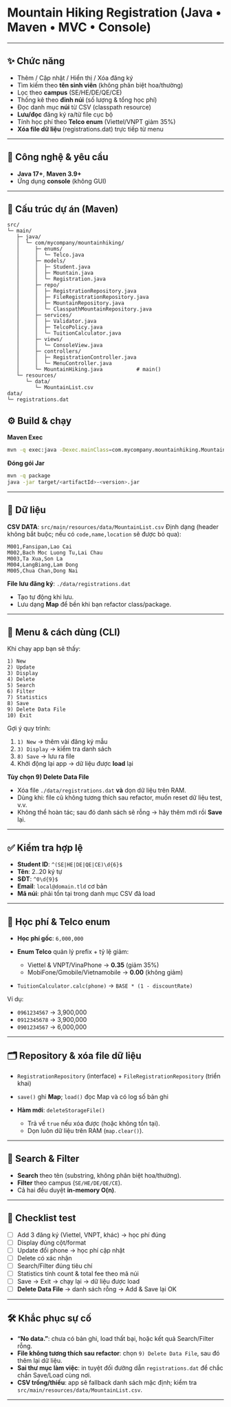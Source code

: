 # Mountain Hiking Registration (Java • Maven • MVC • Console)


---

## ✨ Chức năng

* Thêm / Cập nhật / Hiển thị / Xóa đăng ký
* Tìm kiếm theo **tên sinh viên** (không phân biệt hoa/thường)
* Lọc theo **campus** (SE/HE/DE/QE/CE)
* Thống kê theo **đỉnh núi** (số lượng & tổng học phí)
* Đọc danh mục **núi** từ CSV (classpath resource)
* **Lưu/đọc** đăng ký ra/từ file cục bộ
* Tính học phí theo **Telco enum** (Viettel/VNPT giảm 35%)
* **Xóa file dữ liệu** (registrations.dat) trực tiếp từ menu

---

## 🧱 Công nghệ & yêu cầu

* **Java 17+**, **Maven 3.9+**
* Ứng dụng **console** (không GUI)

---

## 📁 Cấu trúc dự án (Maven)

```
src/
└─ main/
   ├─ java/
   │  └─ com/mycompany/mountainhiking/
   │     ├─ enums/
   │     │  └─ Telco.java
   │     ├─ models/
   │     │  ├─ Student.java
   │     │  ├─ Mountain.java
   │     │  └─ Registration.java
   │     ├─ repo/
   │     │  ├─ RegistrationRepository.java
   │     │  ├─ FileRegistrationRepository.java
   │     │  ├─ MountainRepository.java
   │     │  └─ ClasspathMountainRepository.java
   │     ├─ services/
   │     │  ├─ Validator.java
   │     │  ├─ TelcoPolicy.java
   │     │  └─ TuitionCalculator.java
   │     ├─ views/
   │     │  └─ ConsoleView.java
   │     ├─ controllers/
   │     │  ├─ RegistrationController.java
   │     │  └─ MenuController.java
   │     └─ MountainHiking.java           # main()
   └─ resources/
      └─ data/
         └─ MountainList.csv
data/
└─ registrations.dat
```

## ⚙️ Build & chạy

**Maven Exec**

```bash
mvn -q exec:java -Dexec.mainClass=com.mycompany.mountainhiking.MountainHiking
```

**Đóng gói Jar**

```bash
mvn -q package
java -jar target/<artifactId>-<version>.jar
```

---

## 📄 Dữ liệu

**CSV DATA**: `src/main/resources/data/MountainList.csv`
Định dạng (header không bắt buộc; nếu có `code,name,location` sẽ được bỏ qua):

```
M001,Fansipan,Lao Cai
M002,Bach Moc Luong Tu,Lai Chau
M003,Ta Xua,Son La
M004,LangBiang,Lam Dong
M005,Chua Chan,Dong Nai
```

**File lưu đăng ký**: `./data/registrations.dat`

* Tạo tự động khi lưu.
* Lưu dạng **Map** để bền khi bạn refactor class/package.

---

## 🧭 Menu & cách dùng (CLI)

Khi chạy app bạn sẽ thấy:

```
1) New
2) Update
3) Display
4) Delete
5) Search
6) Filter
7) Statistics
8) Save
9) Delete Data File
10) Exit
```

Gợi ý quy trình:

1. `1) New` → thêm vài đăng ký mẫu
2. `3) Display` → kiểm tra danh sách
3. `8) Save` → lưu ra file
4. Khởi động lại app → dữ liệu được **load** lại

**Tùy chọn 9) Delete Data File**

* Xóa file `./data/registrations.dat` **và** dọn dữ liệu trên RAM.
* Dùng khi: file cũ không tương thích sau refactor, muốn reset dữ liệu test, v.v.
* Không thể hoàn tác; sau đó danh sách sẽ rỗng → hãy thêm mới rồi **Save** lại.

---

## ✅ Kiểm tra hợp lệ

* **Student ID**: `^(SE|HE|DE|QE|CE)\d{6}$`
* **Tên**: 2..20 ký tự
* **SĐT**: `^0\d{9}$`
* **Email**: `local@domain.tld` cơ bản
* **Mã núi**: phải tồn tại trong danh mục CSV đã load

---

## 💸 Học phí & Telco enum

* **Học phí gốc**: `6,000,000`
* **Enum Telco** quản lý prefix + tỷ lệ giảm:

  * Viettel & VNPT/VinaPhone → **0.35** (giảm 35%)
  * MobiFone/Gmobile/Vietnamobile → **0.00** (không giảm)
* `TuitionCalculator.calc(phone)` → `BASE * (1 - discountRate)`

Ví dụ:

* `0961234567` → 3,900,000
* `0912345678` → 3,900,000
* `0901234567` → 6,000,000

---

## 🗂️ Repository & xóa file dữ liệu

* `RegistrationRepository` (interface) + `FileRegistrationRepository` (triển khai)
* `save()` ghi **Map**; `load()` đọc Map và có log số bản ghi
* **Hàm mới**: `deleteStorageFile()`

  * Trả về `true` nếu xóa được (hoặc không tồn tại).
  * Dọn luôn dữ liệu trên RAM (`map.clear()`).

---

## 🔎 Search & Filter

* **Search** theo tên (substring, không phân biệt hoa/thường).
* **Filter** theo campus (`SE/HE/DE/QE/CE`).
* Cả hai đều duyệt **in-memory O(n)**.

---

## 🧪 Checklist test

* [ ] Add 3 đăng ký (Viettel, VNPT, khác) → học phí đúng
* [ ] Display đúng cột/format
* [ ] Update đổi phone → học phí cập nhật
* [ ] Delete có xác nhận
* [ ] Search/Filter đúng tiêu chí
* [ ] Statistics tính count & total fee theo mã núi
* [ ] Save → Exit → chạy lại → dữ liệu được load
* [ ] **Delete Data File** → danh sách rỗng → Add & Save lại OK

---

## 🛠️ Khắc phục sự cố

* **“No data.”**: chưa có bản ghi, load thất bại, hoặc kết quả Search/Filter rỗng.
* **File không tương thích sau refactor**: chọn `9) Delete Data File`, sau đó thêm lại dữ liệu.
* **Sai thư mục làm việc**: in tuyệt đối đường dẫn `registrations.dat` để chắc chắn Save/Load cùng nơi.
* **CSV trống/thiếu**: app sẽ fallback danh sách mặc định; kiểm tra `src/main/resources/data/MountainList.csv`.

---
